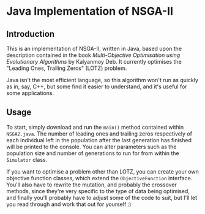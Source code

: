 # Java Implementation of NSGA-II

## Introduction
This is an implementation of NSGA-II, written in Java, based upon the description contained in the book *Multi-Objective Optimisation using Evolutionary Algorithms* by Kalyanmoy Deb. It currently optimises the "Leading Ones, Trailing Zeros" (LOTZ) problem.

Java isn't the most efficient language, so this algorithm won't run as quickly as in, say, C++, but some find it easier to understand, and it's useful for some applications.

## Usage
To start, simply download and run the `main()` method contained within `NSGA2.java`. The number of leading ones and trailing zeros respectively of each individual left in the population after the last generation has finished will be printed to the console. You can alter parameters such as the population size and number of generations to run for from within the `Simulator` class.

If you want to optimise a problem other than LOTZ, you can create your own objective function classes, which extend the `ObjectiveFunction` interface. You'll also have to rewrite the mutation, and probably the crossover methods, since they're very specific to the type of data being optimised, and finally you'll probably have to adjust some of the code to suit, but I'll let you read through and work that out for yourself :)

